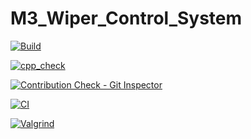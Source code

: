 # M3_Wiper_Control_System

[![Build](https://github.com/Rajeshkumar1234/M3_Wiper_Control_System/actions/workflows/build.yml/badge.svg)](https://github.com/Rajeshkumar1234/M3_Wiper_Control_System/actions/workflows/build.yml)

[![cpp_check](https://github.com/Rajeshkumar1234/M3_Wiper_Control_System/actions/workflows/cpp%20check.yml/badge.svg)](https://github.com/Rajeshkumar1234/M3_Wiper_Control_System/actions/workflows/cpp%20check.yml)

[![Contribution Check - Git Inspector](https://github.com/Rajeshkumar1234/M3_Wiper_Control_System/actions/workflows/git_inspector.yml/badge.svg)](https://github.com/Rajeshkumar1234/M3_Wiper_Control_System/actions/workflows/git_inspector.yml)

[![CI](https://github.com/Rajeshkumar1234/M3_Wiper_Control_System/actions/workflows/main.yml/badge.svg)](https://github.com/Rajeshkumar1234/M3_Wiper_Control_System/actions/workflows/main.yml)

[![Valgrind](https://github.com/Rajeshkumar1234/M3_Wiper_Control_System/actions/workflows/valgrind.yml/badge.svg)](https://github.com/Rajeshkumar1234/M3_Wiper_Control_System/actions/workflows/valgrind.yml)
